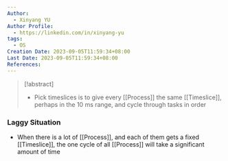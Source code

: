 ```yaml
---
Author:
  - Xinyang YU
Author Profile:
  - https://linkedin.com/in/xinyang-yu
tags:
  - OS
Creation Date: 2023-09-05T11:59:34+08:00
Last Date: 2023-09-05T11:59:34+08:00
References:
---
```

>[!abstract]
>- Pick timeslices is to give every [[Process]] the same [[Timeslice]], perhaps in the 10 ms range, and cycle through tasks in order

### Laggy Situation
- When there is a lot of [[Process]], and each of them gets a fixed [[Timeslice]], the one cycle of all [[Process]] will take a significant amount of time